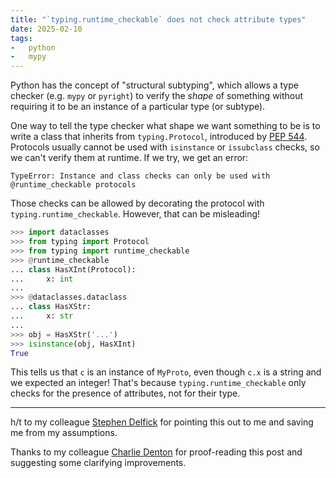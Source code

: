 ```yaml
---
title: "`typing.runtime_checkable` does not check attribute types"
date: 2025-02-10
tags:
-   python
-   mypy
---
```


Python has the concept of "structural subtyping",
which allows a type checker (e.g. `mypy` or `pyright`)
to verify the *shape* of something
without requiring it to be an instance of a particular type
(or subtype).

One way to tell the type checker what shape we want something to be
is to write a class that inherits from `typing.Protocol`,
introduced by [PEP 544](https://peps.python.org/pep-0544/).
Protocols usually cannot be used with `isinstance` or `issubclass` checks,
so we can't verify them at runtime.
If we try, we get an error:

```pytb
TypeError: Instance and class checks can only be used with @runtime_checkable protocols
```

Those checks can be allowed
by decorating the protocol with `typing.runtime_checkable`.
However, that can be misleading!

```python
>>> import dataclasses
>>> from typing import Protocol
>>> from typing import runtime_checkable
>>> @runtime_checkable
... class HasXInt(Protocol):
...     x: int
...
>>> @dataclasses.dataclass
... class HasXStr:
...     x: str
...
>>> obj = HasXStr('...')
>>> isinstance(obj, HasXInt)
True
```

This tells us that `c` is an instance of `MyProto`,
even though `c.x` is a string and we expected an integer!
That's because `typing.runtime_checkable`
only checks for the presence of attributes,
not for their type.

---

h/t to my colleague [Stephen Delfick](https://delfick.com)
for pointing this out to me
and saving me from my assumptions.

Thanks to my colleague [Charlie Denton](https:/meshy.co.uk)
for proof-reading this post
and suggesting some clarifying improvements.
